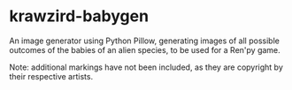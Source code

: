 # krawzird-babygen
An image generator using Python Pillow, generating images of all possible outcomes of the babies of an alien species, to be used for a Ren'py game.

Note: additional markings have not been included, as they are copyright by their respective artists.
